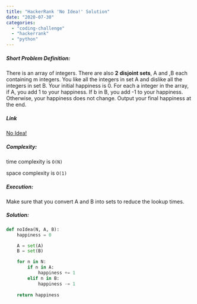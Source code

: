 ```yaml
---
title: "HackerRank 'No Idea!' Solution"
date: "2020-07-30"
categories: 
  - "coding-challenge"
  - "hackerrank"
  - "python"
---
```


##### Short Problem Definition:

There is an array of integers. There are also **2** **disjoint sets**, A and ,B each containing m integers. You like all the integers in set A and dislike all the integers in set B. Your initial happiness is 0. For each a integer in the array, if A, you add 1 to your happiness. If b in B, you add -1 to your happiness. Otherwise, your happiness does not change. Output your final happiness at the end.

##### Link

[No Idea!](https://www.hackerrank.com/challenges/no-idea/problem)

##### Complexity:

time complexity is `O(N)`

space complexity is `O(1)`

##### Execution:

Make sure that you convert A and B into sets to reduce the lookup times.

##### Solution:

```python
def noIdea(N, A, B):
    happiness = 0

    A = set(A)
    B = set(B)

    for n in N:
        if n in A:
            happiness += 1
        elif n in B:
            happiness -= 1
    
    return happiness
```
